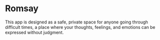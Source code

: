 # Romsay
This app is designed as a safe, private space for anyone going through difficult times, a place where your thoughts, feelings, and emotions can be expressed without judgment.
